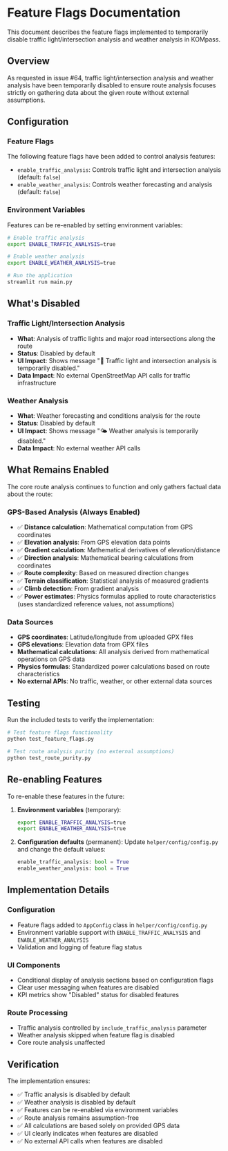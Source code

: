 # Feature Flags Documentation

This document describes the feature flags implemented to temporarily disable traffic light/intersection analysis and weather analysis in KOMpass.

## Overview

As requested in issue #64, traffic light/intersection analysis and weather analysis have been temporarily disabled to ensure route analysis focuses strictly on gathering data about the given route without external assumptions.

## Configuration

### Feature Flags

The following feature flags have been added to control analysis features:

- `enable_traffic_analysis`: Controls traffic light and intersection analysis (default: `false`)
- `enable_weather_analysis`: Controls weather forecasting and analysis (default: `false`)

### Environment Variables

Features can be re-enabled by setting environment variables:

```bash
# Enable traffic analysis
export ENABLE_TRAFFIC_ANALYSIS=true

# Enable weather analysis  
export ENABLE_WEATHER_ANALYSIS=true

# Run the application
streamlit run main.py
```

## What's Disabled

### Traffic Light/Intersection Analysis
- **What**: Analysis of traffic lights and major road intersections along the route
- **Status**: Disabled by default
- **UI Impact**: Shows message "🚦 Traffic light and intersection analysis is temporarily disabled."
- **Data Impact**: No external OpenStreetMap API calls for traffic infrastructure

### Weather Analysis
- **What**: Weather forecasting and conditions analysis for the route
- **Status**: Disabled by default  
- **UI Impact**: Shows message "🌤️ Weather analysis is temporarily disabled."
- **Data Impact**: No external weather API calls

## What Remains Enabled

The core route analysis continues to function and only gathers factual data about the route:

### GPS-Based Analysis (Always Enabled)
- ✅ **Distance calculation**: Mathematical computation from GPS coordinates
- ✅ **Elevation analysis**: From GPS elevation data points
- ✅ **Gradient calculation**: Mathematical derivatives of elevation/distance 
- ✅ **Direction analysis**: Mathematical bearing calculations from coordinates
- ✅ **Route complexity**: Based on measured direction changes
- ✅ **Terrain classification**: Statistical analysis of measured gradients
- ✅ **Climb detection**: From gradient analysis
- ✅ **Power estimates**: Physics formulas applied to route characteristics (uses standardized reference values, not assumptions)

### Data Sources
- **GPS coordinates**: Latitude/longitude from uploaded GPX files
- **GPS elevations**: Elevation data from GPX files
- **Mathematical calculations**: All analysis derived from mathematical operations on GPS data
- **Physics formulas**: Standardized power calculations based on route characteristics
- **No external APIs**: No traffic, weather, or other external data sources

## Testing

Run the included tests to verify the implementation:

```bash
# Test feature flags functionality
python test_feature_flags.py

# Test route analysis purity (no external assumptions)
python test_route_purity.py
```

## Re-enabling Features

To re-enable these features in the future:

1. **Environment variables** (temporary):
   ```bash
   export ENABLE_TRAFFIC_ANALYSIS=true
   export ENABLE_WEATHER_ANALYSIS=true
   ```

2. **Configuration defaults** (permanent):
   Update `helper/config/config.py` and change the default values:
   ```python
   enable_traffic_analysis: bool = True
   enable_weather_analysis: bool = True
   ```

## Implementation Details

### Configuration
- Feature flags added to `AppConfig` class in `helper/config/config.py`
- Environment variable support with `ENABLE_TRAFFIC_ANALYSIS` and `ENABLE_WEATHER_ANALYSIS`
- Validation and logging of feature flag status

### UI Components  
- Conditional display of analysis sections based on configuration flags
- Clear user messaging when features are disabled
- KPI metrics show "Disabled" status for disabled features

### Route Processing
- Traffic analysis controlled by `include_traffic_analysis` parameter
- Weather analysis skipped when feature flag is disabled
- Core route analysis unaffected

## Verification

The implementation ensures:
- ✅ Traffic analysis is disabled by default
- ✅ Weather analysis is disabled by default  
- ✅ Features can be re-enabled via environment variables
- ✅ Route analysis remains assumption-free
- ✅ All calculations are based solely on provided GPS data
- ✅ UI clearly indicates when features are disabled
- ✅ No external API calls when features are disabled